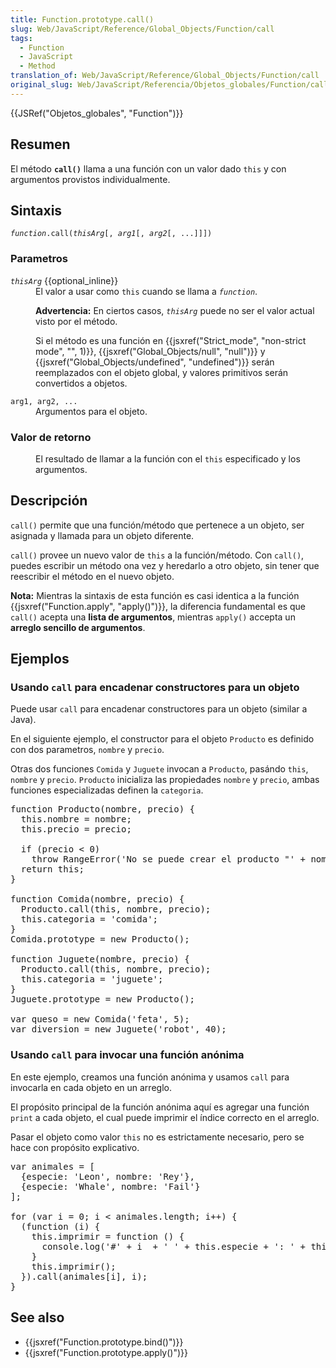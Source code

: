 ```yaml
---
title: Function.prototype.call()
slug: Web/JavaScript/Reference/Global_Objects/Function/call
tags:
  - Function
  - JavaScript
  - Method
translation_of: Web/JavaScript/Reference/Global_Objects/Function/call
original_slug: Web/JavaScript/Referencia/Objetos_globales/Function/call
---
```

<div>{{JSRef("Objetos_globales", "Function")}}</div>

<h2 id="Resumen">Resumen</h2>

<p>El método <strong><code>call()</code></strong> llama a una función con un valor dado <code>this</code> y con argumentos provistos individualmente.</p>

<h2 id="Sintaxis">Sintaxis</h2>

<pre><code><em>function</em>.call(<em>thisArg</em>[, <em>arg1</em>[, <em>arg2</em>[, ...]]])</code></pre>

<h3 id="Parametros">Parametros</h3>

<dl>
 <dt><code><em>thisArg</em></code> {{optional_inline}}</dt>
 <dd>El valor a usar como <code>this</code> cuando se llama a <em><code>function</code></em>.
 <div class="blockIndicator note">
 <p><strong>Advertencia:</strong> En ciertos casos, <code><em>thisArg</em></code> puede no ser el valor actual visto por el método.</p>

 <p>Si el método es una función en {{jsxref("Strict_mode", "non-strict mode", "", 1)}}, {{jsxref("Global_Objects/null", "null")}} y {{jsxref("Global_Objects/undefined", "undefined")}} serán reemplazados con el objeto global, y valores primitivos serán convertidos a objetos.</p>
 </div>
 </dd>
 <dt><code>arg1, arg2, ...</code></dt>
 <dd>Argumentos para el objeto.</dd>
 <dt>
 <h3 id="Valor_de_retorno">Valor de retorno</h3>
 </dt>
 <dd>El resultado de llamar a la función con el <code>this</code> especificado y los argumentos.</dd>
</dl>

<h2 id="Descripción">Descripción</h2>

<p><code>call()</code> permite que una función/método que pertenece a un objeto, ser asignada y llamada para un objeto diferente.</p>

<p><code>call()</code> provee un nuevo valor de <code>this</code> a la función/método. Con <code>call()</code>, puedes escribir un método ona vez y heredarlo a otro objeto, sin tener que reescribir el método en el nuevo objeto.</p>

<div class="note"><strong>Nota:</strong> Mientras la sintaxis de esta función es casi identica a la función {{jsxref("Function.apply", "apply()")}}, la diferencia fundamental es que <code>call()</code> acepta una <strong>lista de argumentos</strong>, mientras <code>apply()</code> accepta un <strong>arreglo sencillo de argumentos</strong>.</div>

<h2 id="Ejemplos">Ejemplos</h2>

<h3 id="Usando_call_para_encadenar_constructores_para_un_objeto">Usando <code>call</code> para encadenar constructores para un objeto</h3>

<p>Puede usar <code>call</code> para encadenar constructores para un objeto (similar a Java).</p>

<p>En el siguiente ejemplo, el constructor para el objeto <code>Producto</code> es definido con dos parametros, <code>nombre</code> y <code>precio</code>.</p>

<p>Otras dos funciones <code>Comida</code> y <code>Juguete</code> invocan a <code>Producto</code>, pasándo <code>this</code>, <code>nombre</code> y <code>precio</code>. <code>Producto</code> inicializa las propiedades <code>nombre</code> y <code>precio</code>, ambas funciones especializadas definen la <code>categoria</code>.</p>

<pre class="brush: js notranslate">function Producto(nombre, precio) {
  this.nombre = nombre;
  this.precio = precio;

  if (precio &lt; 0)
    throw RangeError('No se puede crear el producto "' + nombre + '" con un precio negativo');
  return this;
}

function Comida(nombre, precio) {
  Producto.call(this, nombre, precio);
  this.categoria = 'comida';
}
Comida.prototype = new Producto();

function Juguete(nombre, precio) {
  Producto.call(this, nombre, precio);
  this.categoria = 'juguete';
}
Juguete.prototype = new Producto();

var queso = new Comida('feta', 5);
var diversion = new Juguete('robot', 40);
</pre>

<h3 id="Usando_call_para_invocar_una_función_anónima">Usando <code>call</code> para invocar una función anónima</h3>

<p>En este ejemplo, creamos una función anónima y usamos <code>call</code> para invocarla en cada objeto en un arreglo.</p>

<p>El propósito principal de la función anónima aquí es agregar una función <code>print</code>  a cada objeto, el cual puede imprimir el índice correcto en el arreglo.</p>

<div class="blockIndicator note">
<p>Pasar el objeto como valor <code>this</code> no es estrictamente necesario, pero se hace con propósito explicativo.</p>
</div>

<pre class="brush: js notranslate">var animales = [
  {especie: 'Leon', nombre: 'Rey'},
  {especie: 'Whale', nombre: 'Fail'}
];

for (var i = 0; i &lt; animales.length; i++) {
  (function (i) {
    this.imprimir = function () {
      console.log('#' + i  + ' ' + this.especie + ': ' + this.nombre);
    }
    this.imprimir();
  }).call(animales[i], i);
}
</pre>

<h2 id="See_also">See also</h2>

<ul>
 <li>{{jsxref("Function.prototype.bind()")}}</li>
 <li>{{jsxref("Function.prototype.apply()")}}</li>
</ul>

